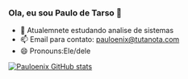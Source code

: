 ### Ola, eu sou Paulo de Tarso 👋

- 🌱 Atualemnete estudando analise de sistemas
- 📫 Email para contato: pauloenix@tutanota.com
- 😄 Pronouns:Ele/dele


[![Pauloenix GitHub stats](https://github-readme-stats.vercel.app/api?username=pauloenix)](https://github.com/pauloenix/github-readme-stats)

